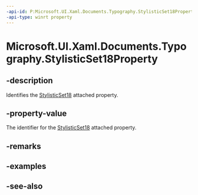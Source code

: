 ```yaml
---
-api-id: P:Microsoft.UI.Xaml.Documents.Typography.StylisticSet18Property
-api-type: winrt property
---
```


<!-- Property syntax
public Windows.UI.Xaml.DependencyProperty StylisticSet18Property { get; }
-->

# Microsoft.UI.Xaml.Documents.Typography.StylisticSet18Property

## -description
Identifies the [StylisticSet18](/windows/winui/api/microsoft.ui.xaml.documents.typography#xaml-attached-properties) attached property.

## -property-value
The identifier for the [StylisticSet18](/windows/winui/api/microsoft.ui.xaml.documents.typography#xaml-attached-properties) attached property.

## -remarks

## -examples

## -see-also
